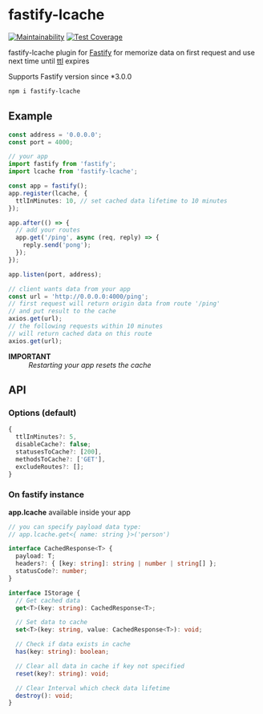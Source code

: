 # fastify-lcache

[![Maintainability](https://api.codeclimate.com/v1/badges/6dfec3501aa3eb441bab/maintainability)](https://codeclimate.com/github/denbon05/fastify-lcache/maintainability)
[![Test Coverage](https://api.codeclimate.com/v1/badges/6dfec3501aa3eb441bab/test_coverage)](https://codeclimate.com/github/denbon05/fastify-lcache/test_coverage)

<p>fastify-lcache plugin for <a href="https://www.fastify.io/" target="_blank">Fastify</a> for memorize
data on first request and use next time until <a href="https://en.wikipedia.org/wiki/Time_to_live"  target="_blank">ttl</a> expires</p>

<p>Supports Fastify version since *3.0.0</p>

```bash
npm i fastify-lcache
```

## Example

```ts
const address = '0.0.0.0';
const port = 4000;
```

```ts
// your app
import fastify from 'fastify';
import lcache from 'fastify-lcache';

const app = fastify();
app.register(lcache, {
  ttlInMinutes: 10, // set cached data lifetime to 10 minutes
});

app.after(() => {
  // add your routes
  app.get('/ping', async (req, reply) => {
    reply.send('pong');
  });
});

app.listen(port, address);
```

```ts
// client wants data from your app
const url = 'http://0.0.0.0:4000/ping';
// first request will return origin data from route '/ping'
// and put result to the cache
axios.get(url);
// the following requests within 10 minutes
// will return cached data on this route
axios.get(url);
```

<dl>
<dt><b>IMPORTANT</b></dt>
<dd><i>Restarting your app resets the cache</i></dd>
</dl>

## API

### Options (default)

```ts
{
  ttlInMinutes?: 5,
  disableCache?: false;
  statusesToCache?: [200],
  methodsToCache?: ['GET'],
  excludeRoutes?: [];
}
```

### On fastify instance

<p><b>app.lcache</b> available inside your app</p>

```ts
// you can specify payload data type:
// app.lcache.get<{ name: string }>('person')

interface CachedResponse<T> {
  payload: T;
  headers?: { [key: string]: string | number | string[] };
  statusCode?: number;
}

interface IStorage {
  // Get cached data
  get<T>(key: string): CachedResponse<T>;

  // Set data to cache
  set<T>(key: string, value: CachedResponse<T>): void;

  // Check if data exists in cache
  has(key: string): boolean;

  // Clear all data in cache if key not specified
  reset(key?: string): void;

  // Clear Interval which check data lifetime
  destroy(): void;
}
```
